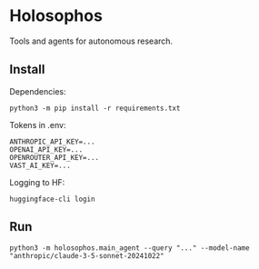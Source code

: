# Holosophos

Tools and agents for autonomous research.

## Install

Dependencies:
```
python3 -m pip install -r requirements.txt
```

Tokens in .env:
```
ANTHROPIC_API_KEY=...
OPENAI_API_KEY=...
OPENROUTER_API_KEY=...
VAST_AI_KEY=...
```

Logging to HF:
```
huggingface-cli login
```


## Run

```
python3 -m holosophos.main_agent --query "..." --model-name "anthropic/claude-3-5-sonnet-20241022"
```
